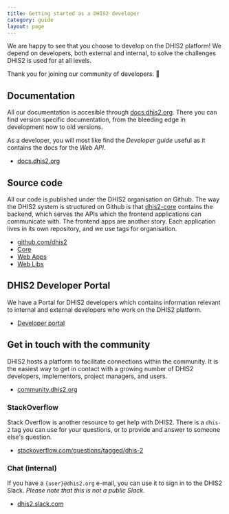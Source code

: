```yaml
---
title: Getting started as a DHIS2 developer
category: guide
layout: page
---
```


We are happy to see that you choose to develop on the DHIS2 platform! We depend
on developers, both external and internal, to solve the challenges DHIS2 is
used for at all levels.

Thank you for joining our community of developers. :tada:

## Documentation

All our documentation is accesible through
[docs.dhis2.org](https://docs.dhis2.org/). There you can find version specific
documentation, from the bleeding edge in development now to old versions.

As a developer, you will most like find the _Developer guide_ useful as it
contains the docs for the _Web API_.

- [docs.dhis2.org](https://docs.dhis2.org/)

## Source code

All our code is published under the DHIS2 organisation on Github. The
way the DHIS2 system is structured on Github is that
[dhis2-core](https://github.com/dhis2/dhis2-core) contains the backend,
which serves the APIs which the frontend applications can communicate
with. The frontend apps are another story. Each application lives in its
own repository, and we use tags for organisation.

- [github.com/dhis2](https://github.com/dhis2)
- [Core](https://github.com/dhis2/dhis2-core)
- [Web Apps](https://github.com/search?q=topic%3Aweb-app+org%3Adhis2+fork%3Atrue)
- [Web Libs](https://github.com/search?q=topic%3Aweb-lib+org%3Adhis2+fork%3Atrue)

## DHIS2 Developer Portal

We have a Portal for DHIS2 developers which contains information
relevant to internal and external developers who work on the DHIS2
platform.

- [Developer portal](https://developers.dhis2.org)

## Get in touch with the community

DHIS2 hosts a platform to facilitate connections within the community. It is
the easiest way to get in contact with a growing number of DHIS2 developers,
implementors, project managers, and users.

- [community.dhis2.org](https://community.dhis2.org/)

### StackOverflow

Stack Overflow is another resource to get help with DHIS2. There is a `dhis-2`
tag you can use for your questions, or to provide and answer to someone else's question.

- [stackoverflow.com/questions/tagged/dhis-2](https://stackoverflow.com/questions/tagged/dhis-2)

### Chat (internal)

If you have a `{user}@dhis2.org` e-mail, you can use it to sign in to the DHIS2
Slack. _Please note that this is not a public Slack._

- [dhis2.slack.com](https://dhis2.slack.com/)
